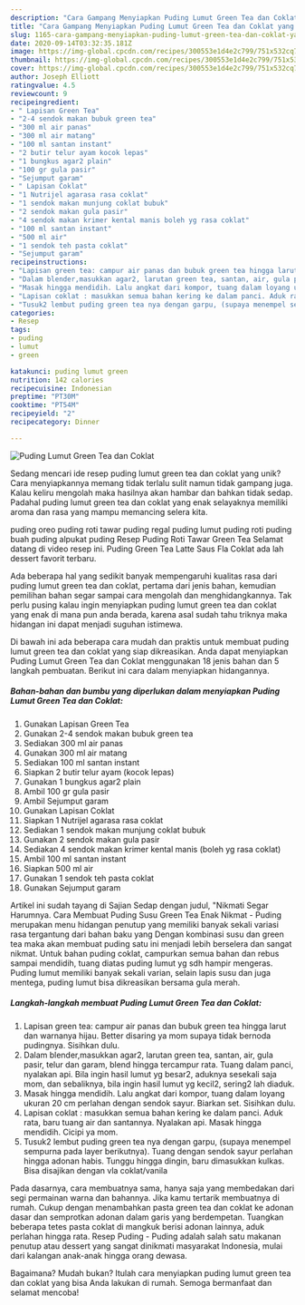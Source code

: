 ```yaml
---
description: "Cara Gampang Menyiapkan Puding Lumut Green Tea dan Coklat yang Menggugah Selera"
title: "Cara Gampang Menyiapkan Puding Lumut Green Tea dan Coklat yang Menggugah Selera"
slug: 1165-cara-gampang-menyiapkan-puding-lumut-green-tea-dan-coklat-yang-menggugah-selera
date: 2020-09-14T03:32:35.181Z
image: https://img-global.cpcdn.com/recipes/300553e1d4e2c799/751x532cq70/puding-lumut-green-tea-dan-coklat-foto-resep-utama.jpg
thumbnail: https://img-global.cpcdn.com/recipes/300553e1d4e2c799/751x532cq70/puding-lumut-green-tea-dan-coklat-foto-resep-utama.jpg
cover: https://img-global.cpcdn.com/recipes/300553e1d4e2c799/751x532cq70/puding-lumut-green-tea-dan-coklat-foto-resep-utama.jpg
author: Joseph Elliott
ratingvalue: 4.5
reviewcount: 9
recipeingredient:
- " Lapisan Green Tea"
- "2-4 sendok makan bubuk green tea"
- "300 ml air panas"
- "300 ml air matang"
- "100 ml santan instant"
- "2 butir telur ayam kocok lepas"
- "1 bungkus agar2 plain"
- "100 gr gula pasir"
- "Sejumput garam"
- " Lapisan Coklat"
- "1 Nutrijel agarasa rasa coklat"
- "1 sendok makan munjung coklat bubuk"
- "2 sendok makan gula pasir"
- "4 sendok makan krimer kental manis boleh yg rasa coklat"
- "100 ml santan instant"
- "500 ml air"
- "1 sendok teh pasta coklat"
- "Sejumput garam"
recipeinstructions:
- "Lapisan green tea: campur air panas dan bubuk green tea hingga larut dan warnanya hijau. Better disaring ya mom supaya tidak bernoda pudingnya. Sisihkan dulu."
- "Dalam blender,masukkan agar2, larutan green tea, santan, air, gula pasir, telur dan garam, blend hingga tercampur rata. Tuang dalam panci, nyalakan api. Bila ingin hasil lumut yg besar2, aduknya sesekali saja mom, dan sebaliknya, bila ingin hasil lumut yg kecil2, sering2 lah diaduk."
- "Masak hingga mendidih. Lalu angkat dari kompor, tuang dalam loyang ukuran 20 cm perlahan dengan sendok sayur. Biarkan set. Sisihkan dulu."
- "Lapisan coklat : masukkan semua bahan kering ke dalam panci. Aduk rata, baru tuang air dan santannya. Nyalakan api. Masak hingga mendidih. Cicipi ya mom."
- "Tusuk2 lembut puding green tea nya dengan garpu, (supaya menempel sempurna pada layer berikutnya). Tuang dengan sendok sayur perlahan hingga adonan habis. Tunggu hingga dingin, baru dimasukkan kulkas. Bisa disajikan dengan vla coklat/vanila"
categories:
- Resep
tags:
- puding
- lumut
- green

katakunci: puding lumut green 
nutrition: 142 calories
recipecuisine: Indonesian
preptime: "PT30M"
cooktime: "PT54M"
recipeyield: "2"
recipecategory: Dinner

---
```



![Puding Lumut Green Tea dan Coklat](https://img-global.cpcdn.com/recipes/300553e1d4e2c799/751x532cq70/puding-lumut-green-tea-dan-coklat-foto-resep-utama.jpg)

Sedang mencari ide resep puding lumut green tea dan coklat yang unik? Cara menyiapkannya memang tidak terlalu sulit namun tidak gampang juga. Kalau keliru mengolah maka hasilnya akan hambar dan bahkan tidak sedap. Padahal puding lumut green tea dan coklat yang enak selayaknya memiliki aroma dan rasa yang mampu memancing selera kita.

puding oreo puding roti tawar puding regal puding lumut puding roti puding buah puding alpukat puding Resep Puding Roti Tawar Green Tea Selamat datang di video resep ini. Puding Green Tea Latte Saus Fla Coklat ada lah dessert favorit terbaru.

Ada beberapa hal yang sedikit banyak mempengaruhi kualitas rasa dari puding lumut green tea dan coklat, pertama dari jenis bahan, kemudian pemilihan bahan segar sampai cara mengolah dan menghidangkannya. Tak perlu pusing kalau ingin menyiapkan puding lumut green tea dan coklat yang enak di mana pun anda berada, karena asal sudah tahu triknya maka hidangan ini dapat menjadi suguhan istimewa.


Di bawah ini ada beberapa cara mudah dan praktis untuk membuat puding lumut green tea dan coklat yang siap dikreasikan. Anda dapat menyiapkan Puding Lumut Green Tea dan Coklat menggunakan 18 jenis bahan dan 5 langkah pembuatan. Berikut ini cara dalam menyiapkan hidangannya.

<!--inarticleads1-->

##### Bahan-bahan dan bumbu yang diperlukan dalam menyiapkan Puding Lumut Green Tea dan Coklat:

1. Gunakan  Lapisan Green Tea
1. Gunakan 2-4 sendok makan bubuk green tea
1. Sediakan 300 ml air panas
1. Gunakan 300 ml air matang
1. Sediakan 100 ml santan instant
1. Siapkan 2 butir telur ayam (kocok lepas)
1. Gunakan 1 bungkus agar2 plain
1. Ambil 100 gr gula pasir
1. Ambil Sejumput garam
1. Gunakan  Lapisan Coklat
1. Siapkan 1 Nutrijel agarasa rasa coklat
1. Sediakan 1 sendok makan munjung coklat bubuk
1. Gunakan 2 sendok makan gula pasir
1. Sediakan 4 sendok makan krimer kental manis (boleh yg rasa coklat)
1. Ambil 100 ml santan instant
1. Siapkan 500 ml air
1. Gunakan 1 sendok teh pasta coklat
1. Gunakan Sejumput garam


Artikel ini sudah tayang di Sajian Sedap dengan judul, &#34;Nikmati Segar Harumnya. Cara Membuat Puding Susu Green Tea Enak Nikmat - Puding merupakan menu hidangan penutup yang memiliki banyak sekali variasi rasa tergantung dari bahan baku yang Dengan kombinasi susu dan green tea maka akan membuat puding satu ini menjadi lebih berselera dan sangat nikmat. Untuk bahan puding coklat, campurkan semua bahan dan rebus sampai mendidih, tuang diatas puding lumut yg sdh hampir mengeras. Puding lumut memiliki banyak sekali varian, selain lapis susu dan juga mentega, puding lumut bisa dikreasikan bersama gula merah. 

<!--inarticleads2-->

##### Langkah-langkah membuat Puding Lumut Green Tea dan Coklat:

1. Lapisan green tea: campur air panas dan bubuk green tea hingga larut dan warnanya hijau. Better disaring ya mom supaya tidak bernoda pudingnya. Sisihkan dulu.
1. Dalam blender,masukkan agar2, larutan green tea, santan, air, gula pasir, telur dan garam, blend hingga tercampur rata. Tuang dalam panci, nyalakan api. Bila ingin hasil lumut yg besar2, aduknya sesekali saja mom, dan sebaliknya, bila ingin hasil lumut yg kecil2, sering2 lah diaduk.
1. Masak hingga mendidih. Lalu angkat dari kompor, tuang dalam loyang ukuran 20 cm perlahan dengan sendok sayur. Biarkan set. Sisihkan dulu.
1. Lapisan coklat : masukkan semua bahan kering ke dalam panci. Aduk rata, baru tuang air dan santannya. Nyalakan api. Masak hingga mendidih. Cicipi ya mom.
1. Tusuk2 lembut puding green tea nya dengan garpu, (supaya menempel sempurna pada layer berikutnya). Tuang dengan sendok sayur perlahan hingga adonan habis. Tunggu hingga dingin, baru dimasukkan kulkas. Bisa disajikan dengan vla coklat/vanila


Pada dasarnya, cara membuatnya sama, hanya saja yang membedakan dari segi permainan warna dan bahannya. Jika kamu tertarik membuatnya di rumah. Cukup dengan menambahkan pasta green tea dan coklat ke adonan dasar dan semprotkan adonan dalam garis yang berdempetan. Tuangkan beberapa tetes pasta coklat di mangkuk berisi adonan lainnya, aduk perlahan hingga rata. Resep Puding - Puding adalah salah satu makanan penutup atau dessert yang sangat dinikmati masyarakat Indonesia, mulai dari kalangan anak-anak hingga orang dewasa. 

Bagaimana? Mudah bukan? Itulah cara menyiapkan puding lumut green tea dan coklat yang bisa Anda lakukan di rumah. Semoga bermanfaat dan selamat mencoba!
